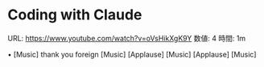 # Coding with Claude

URL: https://www.youtube.com/watch?v=oVsHikXgK9Y
数値: 4
時間: 1m

• [Music] thank you foreign [Music] [Applause] [Music] [Applause] [Music]